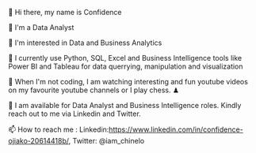 👋 Hi there, my name is Confidence

👋 I'm a Data Analyst

👀 I'm interested in Data and Business Analytics

🌱 I currently use Python, SQL, Excel and Business Intelligence tools like Power BI and Tableau for data querrying, manipulation and visualization

🎥 When I'm not coding, I am watching interesting and fun youtube videos on my favourite youtube channels or I play chess. ♟

💞️ I am available for Data Analyst and Business Intelligence roles. Kindly reach out to me via Linkedin and Twitter.

📫 How to reach me : Linkedin:https://www.linkedin.com/in/confidence-ojiako-20614418b/, Twitter: @iam_chinelo
